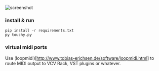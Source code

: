 
![screenshot](https://raw.github.com/ptytb/touchy/res/res/touchy.png)

### install & run

```
pip install -r requirements.txt
py touchy.py
```

### virtual midi ports

Use (loopmidi)[http://www.tobias-erichsen.de/software/loopmidi.html] to route MIDI output to VCV Rack, VST plugins or whatever.
